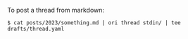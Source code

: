 To post a thread from markdown:

```console
$ cat posts/2023/something.md | ori thread stdin/ | tee drafts/thread.yaml
```
